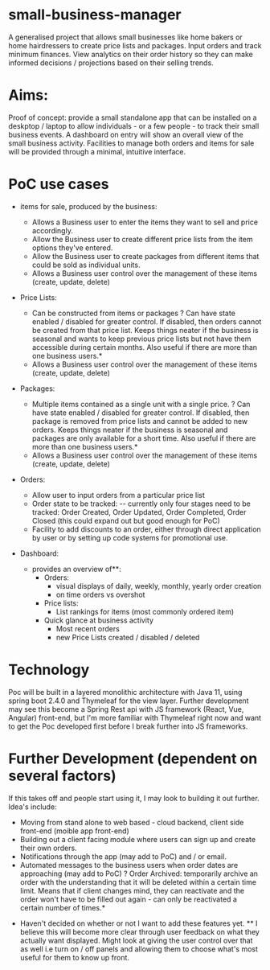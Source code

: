 # small-business-manager
A generalised project that allows small businesses like home bakers or home hairdressers to create price lists and packages. Input orders and track minimum finances. View analytics on their order history so they can make informed decisions / projections based on their selling trends.

# Aims:
Proof of concept: provide a small standalone app that can be installed on a deskptop / laptop to allow individuals - or a few people - to track their small business events. A dashboard on entry will show an overall view of the small business activity. Facilities to manage both orders and items for sale will be provided through a minimal, intuitive interface.

# PoC use cases
  - items for sale, produced by the business:
    - Allows a Business user to enter the items they want to sell and price accordingly.
    - Allow the Business user to create different price lists from the item options they've entered.
    - Allow the Business user to create packages from different items that could be sold as individual units.
    - Allows a Business user control over the management of these items (create, update, delete)
    
  - Price Lists:
    - Can be constructed from items or packages
    ? Can have state enabled / disabled for greater control. If disabled, then orders cannot be created from that price list. Keeps things neater if the business is seasonal and       wants to keep previous price lists but not have them accessible during certain months. Also useful if there are more than one business users.*
    - Allows a Business user control over the management of these items (create, update, delete)
    
  - Packages:
    - Multiple items contained as a single unit with a single price.
    ? Can have state enabled / disabled for greater control. If disabled, then package is removed from price lists and cannot be added to new orders. Keeps things neater if the       business is seasonal and packages are only available for a short time. Also useful if there are more than one business users.*
    - Allows a Business user control over the management of these items (create, update, delete)
    
  - Orders:
    - Allow user to input orders from a particular price list
    - Order state to be tracked:
      -- currently only four stages need to be tracked: Order Created, Order Updated, Order Completed, Order Closed (this could expand out but good enough for PoC)
    - Facility to add discounts to an order, either through direct application by user or by setting up code systems for promotional use.
    
  - Dashboard:
    - provides an overview of**:
      - Orders:
        - visual displays of daily, weekly, monthly, yearly order creation
        - on time orders vs overshot
      - Price lists:
        - List rankings for items (most commonly ordered item)
      - Quick glance at business activity
        - Most recent orders
        - new Price Lists created / disabled / deleted
        
# Technology
Poc will be built in a layered monolithic architecture with Java 11, using spring boot 2.4.0 and Thymeleaf for the view layer. Further development may see this become a Spring Rest api with JS framework (React, Vue, Angular) front-end, but I'm more familiar with Thymeleaf right now and want to get the Poc developed first before I break further into JS frameworks.

# Further Development (dependent on several factors) 
If this takes off and people start using it, I may look to building it out further. Idea's include:
  - Moving from stand alone to web based - cloud backend, client side front-end (moible app front-end)
  - Building out a client facing module where users can sign up and create their own orders.
  - Notifications through the app (may add to PoC) and / or email.
  - Automated messages to the business users when order dates are approaching (may add to PoC)
  ? Order Archived: temporarily archive an order with the understanding that it will be deleted within a certain time limit. Means that if client changes mind, they can             reactivate and the order won't have to be filled out again - can only be reactivated a certain number of times.*
  
  
  
  
  
* Haven't decided on whether or not I want to add these features yet.
** I believe this will become more clear through user feedback on what they actually want displayed. Might look at giving the user control over that as well i.e turn on / off      panels and allowing them to choose what's most useful for them to know up front.
